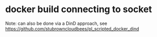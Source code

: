 # docker build connecting to socket
Note: can also be done via a DinD approach, see https://github.com/stubrowncloudbees/pl_scripted_docker_dind

